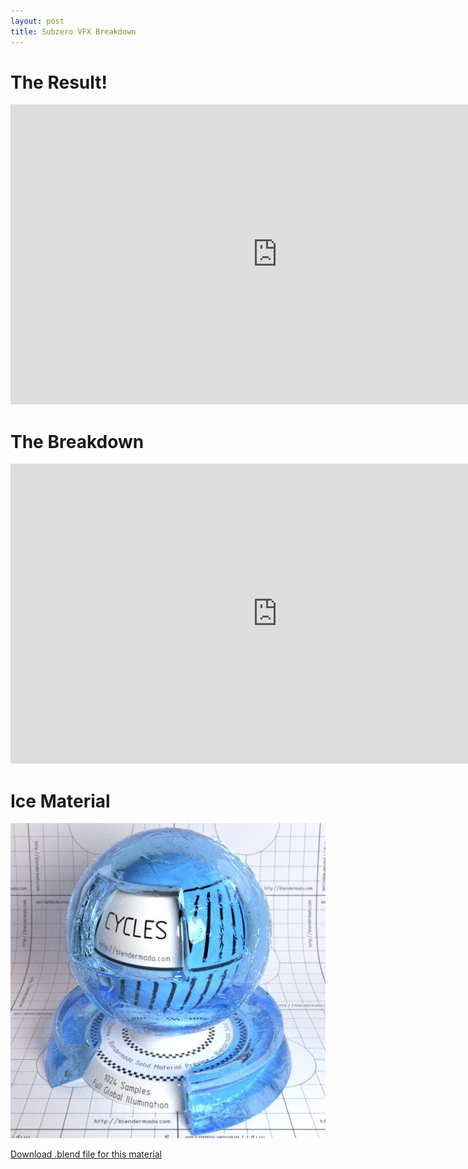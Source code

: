 ```yaml
---
layout: post
title: Subzero VFX Breakdown
---
```


The Result!
===========
<iframe width="853" height="480" src="https://www.youtube.com/embed/lGE3onqObMI" frameborder="0" allowfullscreen></iframe>

The Breakdown
=============
<iframe
  width="853"
  height="480"
  src="https://www.youtube.com/embed/97CC7A__UTU"
  frameborder="0"
  allowfullscreen></iframe>

Ice Material
============
<img alt="material demo" src="/img/mat_ice.jpg" class="highres" />

[Download .blend file for this material](/dl/mat_ice.blend)
